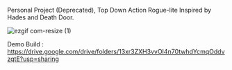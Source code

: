 Personal Project (Deprecated),
Top Down Action Rogue-lite Inspired by Hades and Death Door.

![ezgif com-resize (1)](https://github.com/VeryHotShark/HadesDeathDoorLike/assets/31168287/e95e54ba-4cdb-405b-9aa2-ee198535264e)

Demo Build : https://drive.google.com/drive/folders/13xr3ZXH3vvOI4n70twhdYcmqOddvzqtE?usp=sharing

